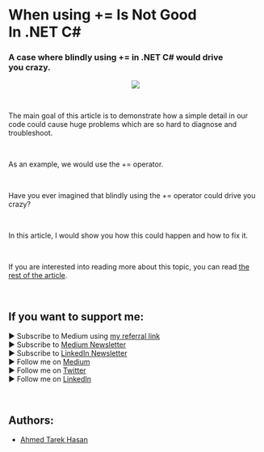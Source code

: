 <link rel="canonical" href="https://www.developmentsimplyput.com/post/when-using-is-not-good-in-net-c" />

# When using += Is Not Good In .NET C#
### A case where blindly using += in .NET C# would drive you crazy.

<p align="center">
  <img src="https://static.wixstatic.com/media/488a99_3740362ab62945a294fa19f94721696a~mv2.png">
</p>

<br/>

<p>
The main goal of this article is to demonstrate how a simple detail in our code could cause huge problems which are so hard to diagnose and troubleshoot.
</p>

<br/>

<p>
As an example, we would use the += operator.
</p>

<br/>

<p>
Have you ever imagined that blindly using the += operator could drive you crazy?
</p>

<br/>

<p>
In this article, I would show you how this could happen and how to fix it.
</p>

<br/>

If you are interested into reading more about this topic, you can read [the rest of the article][Article]. 

<br/>

## If you want to support me:
▶ Subscribe to Medium using [my referral link][Membership]<br/>
▶ Subscribe to [Medium Newsletter][Subscribe]<br/>
▶ Subscribe to [LinkedIn Newsletter][Newsletter]<br/>
▶ Follow me on [Medium][Blog]<br/>
▶ Follow me on [Twitter][Twitter]<br/>
▶ Follow me on [LinkedIn][LinkedIn]

<br/>

## Authors:
* [Ahmed Tarek Hasan]


[Ahmed Tarek Hasan]: https://medium.com/@eng_ahmed.tarek
[Blog]: https://medium.com/@eng_ahmed.tarek
[Membership]: https://medium.com/@eng_ahmed.tarek/membership
[Subscribe]: https://medium.com/subscribe/@eng_ahmed.tarek
[Twitter]: https://twitter.com/AhmedTarekHasa1
[LinkedIn]: https://www.linkedin.com/in/atarekhasan/
[Friend Links]: https://www.linkedin.com/feed/update/urn:li:activity:6866082670108143616/
[Newsletter]: https://www.linkedin.com/newsletters/development-simply-put-6866647119655247872/
[Article]: https://www.developmentsimplyput.com/post/when-using-is-not-good-in-net-c
